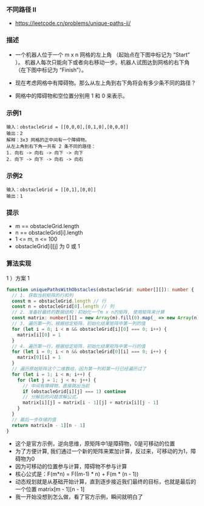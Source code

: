 ### 不同路径 II

- https://leetcode.cn/problems/unique-paths-ii/

### 描述

- 一个机器人位于一个 m x n 网格的左上角 （起始点在下图中标记为 “Start” ）。
机器人每次只能向下或者向右移动一步。机器人试图达到网格的右下角（在下图中标记为 “Finish”）。

- 现在考虑网格中有障碍物。那么从左上角到右下角将会有多少条不同的路径？

- 网格中的障碍物和空位置分别用 1 和 0 来表示。


### 示例1

```
输入：obstacleGrid = [[0,0,0],[0,1,0],[0,0,0]]
输出：2
解释：3x3 网格的正中间有一个障碍物。
从左上角到右下角一共有 2 条不同的路径：
1. 向右 -> 向右 -> 向下 -> 向下
2. 向下 -> 向下 -> 向右 -> 向右
```

### 示例2

```
输入：obstacleGrid = [[0,1],[0,0]]
输出：1
```

### 提示

- m == obstacleGrid.length
- n == obstacleGrid[i].length
- 1 <= m, n <= 100
- obstacleGrid[i][j] 为 0 或 1

### 算法实现

1 ）方案 1

```ts
function uniquePathsWithObstacles(obstacleGrid: number[][]): number {
  // 1. 获取当前矩阵的行和列
  const m = obstacleGrid.length // 行
  const n = obstacleGrid[0].length // 列
  // 2. 准备好最终的数据结构：初始化一个m x n的矩阵, 使用矩阵来计算
  const matrix: number[][] = new Array(m).fill(0).map(_ => new Array(n).fill(0));
  // 3. 遍历第一列，根据给定矩阵，初始化结果矩阵中第一列的值
  for (let i = 0; i < m && obstacleGrid[i][0] === 0; i++) {
    matrix[i][0] = 1
  }
  // 4. 遍历第一行，根据给定矩阵，初始化结果矩阵中第一行的值
  for (let i = 0; i < n && obstacleGrid[0][i] === 0; i++) {
    matrix[0][i] = 1
  }
  // 遍历原始矩阵这个二维数组，因为第一列和第一行已经遍历过了
  for (let i = 1; i < m; i++) {
    for (let j = 1; j < n; j++) {
      // 中间有障碍物，直接跳出当前
      if (obstacleGrid[i][j] === 1) continue
      // 分解后的问题求解公式，
      matrix[i][j] = matrix[i - 1][j] + matrix[i][j - 1]
    }
  }
  // 最后一步存储的值
  return matrix[m - 1][n - 1]
}
```

- 这个是官方示例，逆向思维，原矩阵中1是障碍物，0是可移动的位置
- 为了方便计算,  我们通过一个新的矩阵来累加计算，反过来，可移动的为1，障碍物为0
- 因为可移动的位置参与计算，障碍物不参与计算
- 核心公式是：F(m*n) = F((m-1) * n) + F(m * (n - 1))
- 动态规划就是从基础开始计算，直到逐步接近我们最终的目标，也就是最后的一个位置 matrix[m - 1][n - 1]
- 我一开始没想到怎么做，看了官方示例，瞬间就明白了